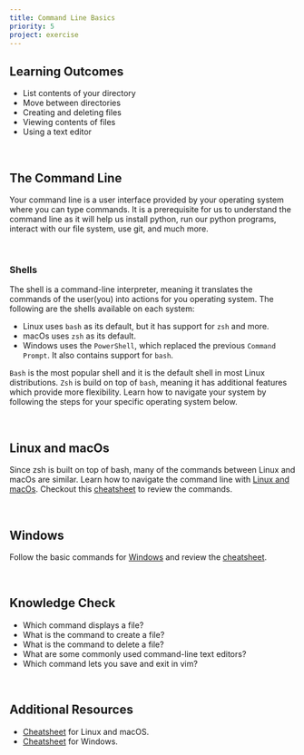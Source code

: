 ```yaml
---
title: Command Line Basics
priority: 5
project: exercise
---
```


## Learning Outcomes

- List contents of your directory
- Move between directories
- Creating and deleting files
- Viewing contents of files
- Using a text editor

<br>

## The Command Line

Your command line is a user interface provided by your operating system where you can type commands. It is a prerequisite for us to understand the command line as it will help us install python, run our python programs, interact with our file system, use git, and much more.

<br>

### Shells

The shell is a command-line interpreter, meaning it translates the commands of the user(you) into actions for you operating system.
The following are the shells available on each system:

- Linux uses `bash` as its default, but it has support for `zsh` and more.
- macOs uses `zsh` as its default.
- Windows uses the `PowerShell`, which replaced the previous `Command Prompt`. It also contains support for `bash`.

`Bash` is the most popular shell and it is the default shell in most Linux distributions. `Zsh` is build on top of `bash`, meaning it has additional features which provide more flexibility.
Learn how to navigate your system by following the steps for your specific operating system below.

<br>

## Linux and macOs

Since zsh is built on top of bash, many of the commands between Linux and macOs are similar. Learn how to navigate the command line with [Linux and macOs](https://www.taniarascia.com/how-to-use-the-command-line-for-apple-macos-and-linux/). Checkout this [cheatsheet](https://www.guru99.com/linux-commands-cheat-sheet.html) to review the commands.

<br>

## Windows

Follow the basic commands for [Windows](https://www.computerhope.com/issues/chusedos.htm#:~:text=How%20to%20use%20the%20Windows%20command%20line%20%28DOS%29,directory%20...%208%20Switching%20drives%20...%20More%20items) and review the [cheatsheet](https://serverspace.us/support/help/windows-cmd-commands-cheat-sheet/#:~:text=Windows%20CMD%20Commands%20Cheat%20Sheet%201%20Files%20and,Command%20Line%20Setup%20CLS%20-%20Clears%20screen%20).

<br>

## Knowledge Check

- Which command displays a file?
- What is the command to create a file?
- What is the command to delete a file?
- What are some commonly used command-line text editors?
- Which command lets you save and exit in vim?

<br>

## Additional Resources

- [Cheatsheet](https://www.guru99.com/linux-commands-cheat-sheet.html) for Linux and macOS.
- [Cheatsheet](https://serverspace.us/support/help/windows-cmd-commands-cheat-sheet/#:~:text=Windows%20CMD%20Commands%20Cheat%20Sheet%201%20Files%20and,Command%20Line%20Setup%20CLS%20-%20Clears%20screen%20) for Windows.
